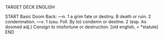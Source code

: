 TARGET DECK
ENGLISH

START
Basic
Doom
Back: —n. 1 a grim fate or destiny. B death or ruin. 2 condemnation. —v. 1 (usu. Foll. By to) condemn or destine. 2 (esp. As doomed adj.) Consign to misfortune or destruction. [old english, = *statute]
END
